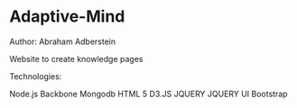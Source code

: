 Adaptive-Mind
=============

Author: Abraham Adberstein 


 Website to create knowledge pages
 
 Technologies: 
 
 Node.js
 Backbone
 Mongodb
 HTML 5 
 D3.JS
 JQUERY
 JQUERY UI
 Bootstrap
 


